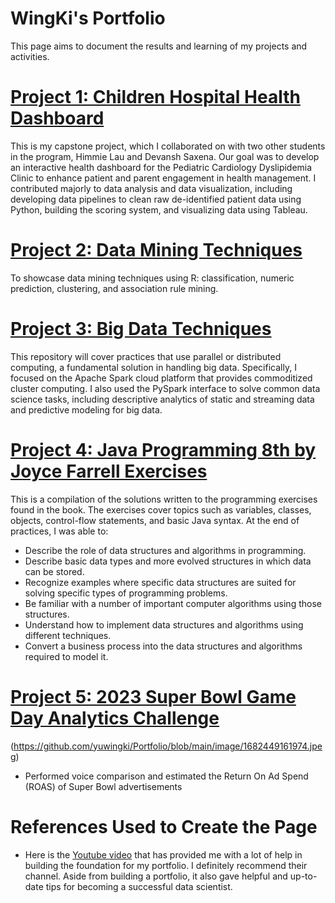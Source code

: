 # WingKi's Portfolio
This page aims to document the results and learning of my projects and activities.

# [Project 1: Children Hospital Health Dashboard](https://github.com/yuwingki/Children-Hospital-Dashboard)
This is my capstone project, which I collaborated on with two other students in the program, Himmie Lau and Devansh Saxena. Our goal was to develop an interactive health dashboard for the Pediatric Cardiology Dyslipidemia Clinic to enhance patient and parent engagement in health management. I contributed majorly to data analysis and data visualization, including developing data pipelines to clean raw de-identified patient data using Python, building the scoring system, and visualizing data using Tableau.

# [Project 2: Data Mining Techniques](https://github.com/yuwingki/IS6482-Data-Mining)
To showcase data mining techniques using R: classification, numeric prediction, clustering, and association rule mining.

# [Project 3: Big Data Techniques](https://github.com/yuwingki/Big-Data-Techniques)
This repository will cover practices that use parallel or distributed computing, a fundamental solution in handling big data. Specifically, I focused on the Apache Spark cloud platform that provides commoditized cluster computing. I also used the PySpark interface to solve common data science tasks, including descriptive analytics of static and streaming data and predictive modeling for big data.

# [Project 4: Java Programming 8th by Joyce Farrell Exercises](https://github.com/yuwingki/Java-Programming-8th-Ex)
This is a compilation of the solutions written to the programming exercises found in the book. The exercises cover topics such as variables, classes, objects, control-flow statements, and basic Java syntax. At the end of practices, I was able to:
* Describe the role of data structures and algorithms in programming.
* Describe basic data types and more evolved structures in which data can be stored.
* Recognize examples where specific data structures are suited for solving specific types of programming problems.
* Be familiar with a number of important computer algorithms using those structures.
* Understand how to implement data structures and algorithms using different techniques.
* Convert a business process into the data structures and algorithms required to model it.

# [Project 5: 2023 Super Bowl Game Day Analytics Challenge](https://www.linkedin.com/posts/wingki-yu_about-two-months-ago-himmie-tszhim-lau-and-activity-7056703254834917376-OcD8?utm_source=share&utm_medium=member_desktop)
(https://github.com/yuwingki/Portfolio/blob/main/image/1682449161974.jpeg)
* Performed voice comparison and estimated the Return On Ad Spend (ROAS) of Super Bowl advertisements

# References Used to Create the Page
* Here is the [Youtube video](https://www.youtube.com/watch?v=1aXk2RViq3c) that has provided me with a lot of help in building the foundation for my portfolio. I definitely recommend their channel. Aside from building a portfolio, it also gave helpful and up-to-date tips for becoming a successful data scientist.
